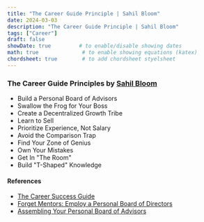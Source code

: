 ```yaml
---
title: "The Career Guide Principle | Sahil Bloom"
date: 2024-03-03
description: "The Career Guide Principle | Sahil Bloom"
tags: ["Career"]
draft: false
showDate: true         # to enable/disable showing dates
math: true              # to enable showing equations (katex)
chordsheet: true        # to add chordsheet styelsheet
---
```


### The Career Guide Principles by [Sahil Bloom](https://twitter.com/SahilBloom)
* Build a Personal Board of Advisors
* Swallow the Frog for Your Boss
* Create a Decentralized Growth Tribe
* Learn to Sell
* Prioritize Experience, Not Salary
* Avoid the Comparison Trap
* Find Your Zone of Genius
* Own Your Mistakes
* Get In "The Room"
* Build "T-Shaped" Knowledge


#### References
* [The Career Success Guide](https://www.sahilbloom.com/newsletter/the-career-success-guide)
* [Forget Mentors: Employ a Personal Board of Directors](https://hbr.org/2010/10/forget-mentors-employ-a-person)
* [Assembling Your Personal Board of Advisors](https://drive.google.com/file/d/1X_E9PSX13KpMj61Bp3XaeJcbbI81cfJ_/view)

